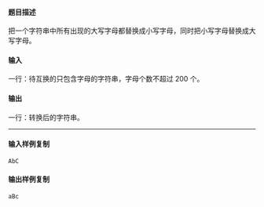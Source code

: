 #### 题目描述

把一个字符串中所有出现的大写字母都替换成小写字母，同时把小写字母替换成大写字母。

#### 输入

一行：待互换的只包含字母的字符串，字母个数不超过 200 个。

#### 输出

一行：转换后的字符串。

___

#### 输入样例复制

```
AbC
```

#### 输出样例复制

```
aBc
```